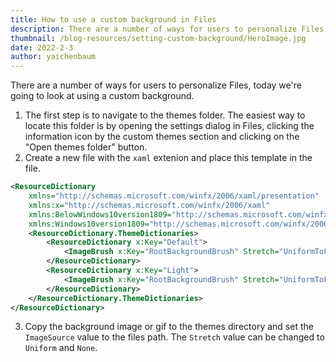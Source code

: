 ```yaml
---
title: How to use a custom background in Files
description: There are a number of ways for users to personalize Files, today we're going to look at using a custom background.
thumbnail: /blog-resources/setting-custom-background/HeroImage.jpg
date: 2022-2-3
author: yaichenbaum
---
```


There are a number of ways for users to personalize Files, today we're going to look at using a custom background.
1. The first step is to navigate to the themes folder. The easiest way to locate this folder is by opening the settings dialog in Files, clicking the information icon by the custom themes section and clicking on the "Open themes folder" button. 
2.  Create a new file with the `xaml` extenion and place this template in the file.

```xml
<ResourceDictionary
    xmlns="http://schemas.microsoft.com/winfx/2006/xaml/presentation"
    xmlns:x="http://schemas.microsoft.com/winfx/2006/xaml"
    xmlns:BelowWindows10version1809="http://schemas.microsoft.com/winfx/2006/xaml/presentation?IsApiContractNotPresent(Windows.Foundation.UniversalApiContract, 7)"
    xmlns:Windows10version1809="http://schemas.microsoft.com/winfx/2006/xaml/presentation?IsApiContractPresent(Windows.Foundation.UniversalApiContract, 7)">
    <ResourceDictionary.ThemeDictionaries>
        <ResourceDictionary x:Key="Default">
            <ImageBrush x:Key="RootBackgroundBrush" Stretch="UniformToFill" Opacity="1" ImageSource="" />
        </ResourceDictionary>
        <ResourceDictionary x:Key="Light">
            <ImageBrush x:Key="RootBackgroundBrush" Stretch="UniformToFill" Opacity="1" ImageSource="" />
        </ResourceDictionary>
    </ResourceDictionary.ThemeDictionaries>
</ResourceDictionary>
```

3. Copy the background image or gif to the themes directory and set the `ImageSource` value to the files path. The `Stretch` value can be changed to `Uniform` and `None`.
